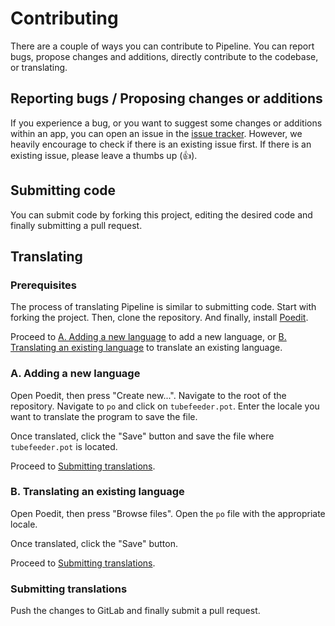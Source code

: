 # Contributing

There are a couple of ways you can contribute to Pipeline. You can report bugs, propose changes and additions, directly contribute to the codebase, or translating.

## Reporting bugs / Proposing changes or additions

If you experience a bug, or you want to suggest some changes or additions within an app, you can open an issue in the [issue tracker](https://gitlab.com/schmiddi-on-mobile/pipeline/-/issues). However, we heavily encourage to check if there is an existing issue first. If there is an existing issue, please leave a thumbs up (👍).

## Submitting code

You can submit code by forking this project, editing the desired code and finally submitting a pull request.

## Translating

### Prerequisites

The process of translating Pipeline is similar to submitting code. Start with forking the project. Then, clone the repository. And finally, install [Poedit](https://flathub.org/apps/details/net.poedit.Poedit).

Proceed to [A. Adding a new language](#a-adding-new-language) to add a new language, or [B. Translating an existing language](#b-translating-an-existing-language) to translate an existing language.

### A. Adding a new language

Open Poedit, then press "Create new...". Navigate to the root of the repository. Navigate to `po` and click on `tubefeeder.pot`. Enter the locale you want to translate the program to save the file.

Once translated, click the "Save" button and save the file where `tubefeeder.pot` is located.

Proceed to [Submitting translations](#submitting-translations).

### B. Translating an existing language

Open Poedit, then press "Browse files". Open the `po` file with the appropriate locale.

Once translated, click the "Save" button.

Proceed to [Submitting translations](#submitting-translations).

### Submitting translations

Push the changes to GitLab and finally submit a pull request.
